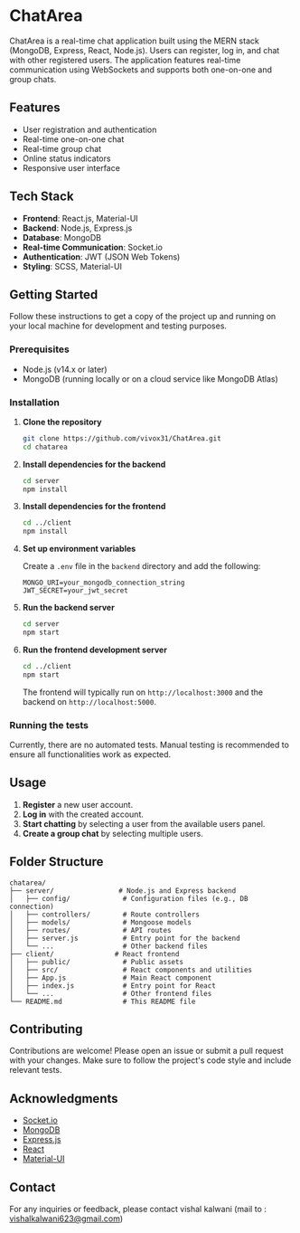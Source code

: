 
# ChatArea

ChatArea is a real-time chat application built using the MERN stack (MongoDB, Express, React, Node.js). Users can register, log in, and chat with other registered users. The application features real-time communication using WebSockets and supports both one-on-one and group chats.

## Features

- User registration and authentication
- Real-time one-on-one chat
- Real-time group chat
- Online status indicators
- Responsive user interface

## Tech Stack

- **Frontend**: React.js, Material-UI
- **Backend**: Node.js, Express.js
- **Database**: MongoDB
- **Real-time Communication**: Socket.io
- **Authentication**: JWT (JSON Web Tokens)
- **Styling**: SCSS, Material-UI

## Getting Started

Follow these instructions to get a copy of the project up and running on your local machine for development and testing purposes.

### Prerequisites

- Node.js (v14.x or later)
- MongoDB (running locally or on a cloud service like MongoDB Atlas)

### Installation

1. **Clone the repository**
   ```bash
   git clone https://github.com/vivox31/ChatArea.git
   cd chatarea
   ```

2. **Install dependencies for the backend**
   ```bash
   cd server
   npm install
   ```

3. **Install dependencies for the frontend**
   ```bash
   cd ../client
   npm install
   ```

4. **Set up environment variables**

   Create a `.env` file in the `backend` directory and add the following:
   ```plaintext
   MONGO_URI=your_mongodb_connection_string
   JWT_SECRET=your_jwt_secret
   ```

5. **Run the backend server**
   ```bash
   cd server
   npm start
   ```

6. **Run the frontend development server**
   ```bash
   cd ../client
   npm start
   ```

   The frontend will typically run on `http://localhost:3000` and the backend on `http://localhost:5000`.

### Running the tests

Currently, there are no automated tests. Manual testing is recommended to ensure all functionalities work as expected.

## Usage

1. **Register** a new user account.
2. **Log in** with the created account.
3. **Start chatting** by selecting a user from the available users panel.
4. **Create a group chat** by selecting multiple users.

## Folder Structure

```
chatarea/
├── server/                # Node.js and Express backend
│   ├── config/             # Configuration files (e.g., DB connection)
│   ├── controllers/        # Route controllers
│   ├── models/             # Mongoose models
│   ├── routes/             # API routes
│   ├── server.js           # Entry point for the backend
│   └── ...                 # Other backend files
├── client/               # React frontend
│   ├── public/             # Public assets
│   ├── src/                # React components and utilities
│   ├── App.js              # Main React component
│   ├── index.js            # Entry point for React
│   └── ...                 # Other frontend files
└── README.md               # This README file
```

## Contributing

Contributions are welcome! Please open an issue or submit a pull request with your changes. Make sure to follow the project's code style and include relevant tests.


## Acknowledgments

- [Socket.io](https://socket.io/)
- [MongoDB](https://www.mongodb.com/)
- [Express.js](https://expressjs.com/)
- [React](https://reactjs.org/)
- [Material-UI](https://material-ui.com/)

## Contact

For any inquiries or feedback, please contact vishal kalwani (mail to : vishalkalwani623@gmail.com)

